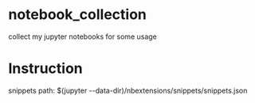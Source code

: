 # notebook_collection
collect my jupyter notebooks for some usage

# Instruction
snippets path: $(jupyter --data-dir)/nbextensions/snippets/snippets.json

